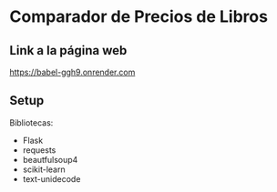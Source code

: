 # Comparador de Precios de Libros

## Link a la página web

https://babel-ggh9.onrender.com

## Setup



Bibliotecas:
- Flask
- requests
- beautfulsoup4
- scikit-learn
- text-unidecode